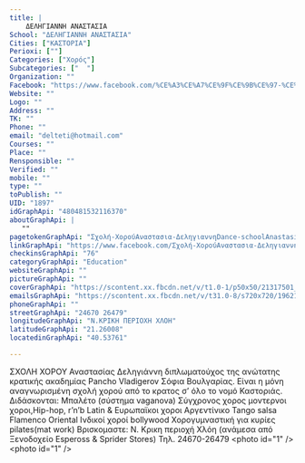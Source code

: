 ```yaml
---
title: |
    ΔΕΛΗΓΙΑΝΝΗ ΑΝΑΣΤΑΣΙΑ
School: "ΔΕΛΗΓΙΑΝΝΗ ΑΝΑΣΤΑΣΙΑ"
Cities: ["ΚΑΣΤΟΡΙΑ"]
Perioxi: [""]
Categories: ["Χορός"]
Subcategories: ["  "]
Organization: ""
Facebook: "https://www.facebook.com/%CE%A3%CE%A7%CE%9F%CE%9B%CE%97-%CE%A7%CE%9F%CE%A1%CE%9F%CE%A5-%CE%BC%CE%B1%CF%81%CE%B9%CF%84%CE%AF%CE%BD%CE%B7-%CF%80%CE%B1%CF%80%CE%B1%CE%B4%CF%8C%CE%B3%CE%BA%CF%89%CE%BD%CE%B1-201294053377437/?fref=ts"
Website: ""
Logo: ""
Address: ""
TK: ""
Phone: ""
email: "delteti@hotmail.com"
Courses: ""
Place: ""
Rensponsible: ""
Verified: ""
mobile: ""
type: ""
toPublish: ""
UID: "1897"
idGraphApi: "480481532116370"
aboutGraphApi: | 
   ""
pagetokenGraphApi: "Σχολή-ΧορούΑναστασια-ΔεληγιαννηDance-schoolAnastasia-Deligianni-480481532116370"
linkGraphApi: "https://www.facebook.com/Σχολή-ΧορούΑναστασια-ΔεληγιαννηDance-schoolAnastasia-Deligianni-480481532116370/"
checkinsGraphApi: "76"
categoryGraphApi: "Education"
websiteGraphApi: ""
pictureGraphApi: ""
coverGraphApi: "https://scontent.xx.fbcdn.net/v/t1.0-1/p50x50/21317501_924644027700116_4747652851683444166_n.jpg?oh=1c0f409373f7da1285ae9f38bc1f1710&amp;oe=5B4DEA7C"
emailsGraphApi: "https://scontent.xx.fbcdn.net/v/t31.0-8/s720x720/19621123_888373841327135_5239449426846208450_o.jpg?oh=dc754c1f9a632cfa26cf5accade671b4&amp;oe=5B45CAD4"
phoneGraphApi: ""
streetGraphApi: "24670 26479"
longitudeGraphApi: "Ν.ΚΡΙΚΗ ΠΕΡΙΟΧΗ ΧΛΟΗ"
latitudeGraphApi: "21.26008"
locatedinGraphApi: "40.53761"

---
```


ΣΧΟΛΗ ΧΟΡΟΥ Αναστασίας Δεληγιάννη διπλωματούχος της ανώτατης κρατικής ακαδημίας Pancho Vladigerov Σόφια Βουλγαρίας. Είναι η μόνη αναγνωρισμένη σχολή χορού από το κρατος σ’ όλο το νομό Καστοριάς. Διδάσκονται: Μπαλέτο (σύστημα vaganova) Σύγχρονος χορος μοντερνοι χοροι,Hip-hop, r’n’b Latin &amp; Ευρωπαϊκoι χοροι Αργεντίνικο Tango salsa Flamenco Oriental Ινδικοί χοροί bollywood Χορογυμναστική για κυρίες pilates(mat work) Βρισκομαστε: Ν. Κρικη περιοχή Χλόη (ανάμεσα από Ξενοδοχείο Espeross &amp; Sprider Stores) Τηλ. 24670-26479 &lt;photo id=&quot;1&quot; /&gt; &lt;photo id=&quot;1&quot; /&gt;

